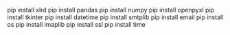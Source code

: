 pip install xlrd
pip install pandas
pip install numpy
pip install openpyxl
pip install tkinter
pip install datetime
pip install smtplib
pip install email
pip install os
pip install imaplib
pip install ssl
pip install time